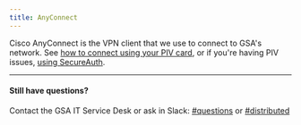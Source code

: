 ```yaml
---
title: AnyConnect
---
```


Cisco AnyConnect is the VPN client that we use to connect to GSA's network. See [how to connect using your PIV card](https://gsa.service-now.com/sp/?id=kb_article&sys_id=6d6753d1dbb73b84c3d674608c96195c), or if you're having PIV issues, [using SecureAuth](https://gsa.service-now.com/sp/?id=kb_article&sys_id=22191902db10774058c2fd721f9619f5).

---

#### Still have questions?

Contact the GSA IT Service Desk or ask in Slack: [#questions](https://gsa-tts.slack.com/messages/questions/) or [#distributed](https://gsa-tts.slack.com/messages/distributed/)
